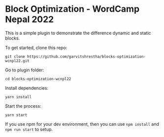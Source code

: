 # Block Optimization - WordCamp Nepal 2022

This is a simple plugin to demonstrate the difference dynamic and static blocks.

To get started, clone this repo:

	git clone https://github.com/garvitshrestha/blocks-optimization-wcnpl22.git

Go to plugin folder:

	cd blocks-optimization-wcnpl22

Install dependencies:

	yarn install

Start the process:

	yarn start

If you use npm for your dev environment, then you can use `npm install` and `npm run start` to setup.
